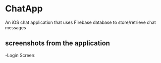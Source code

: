 # ChatApp
An iOS chat application that uses Firebase database to store/retrieve chat messages

## screenshots from the application
  -Login Screen:
  
